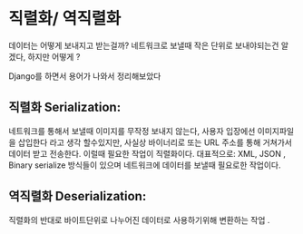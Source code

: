 # 직렬화/ 역직렬화

데이터는 어떻게 보내지고 받는걸까? 네트워크로 보낼때  작은 단위로 보내야되는건 알겠다,  하지만 어떻게 ?&#x20;

Django를 하면서 용어가 나와서 정리해보았다&#x20;

## &#x20;직렬화 Serialization: &#x20;

네트워크를 통해서 보낼때 이미지를 무작정 보내지 않는다, 사용자 입장에선  이미지파일을 삽입한다 라고 생각 할수있지만,  사실상 바이너리로 또는 URL 주소를 통해 거쳐가서 데이터 받고 전송한다.  이럴때 필요한 작업이 직렬화이다.  대표적으로:  XML, JSON , Binary serialize 방식들이 있으며 네트워크에 데이터를 보낼때 필요로한 작업이다.&#x20;

## 역직렬화 Deserialization:&#x20;

직렬화의 반대로  바이트단위로 나누어진  데이터로 사용하기위해 변환하는 작업 .









